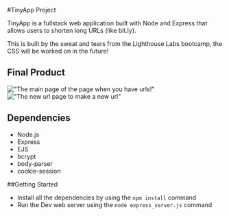 #TinyApp Project

TinyApp is a fullstack web application built with Node and Express that allows users to shorten long URLs (like bit.ly).

This is built by the sweat and tears from the Lighthouse Labs bootcamp,
the CSS will be worked on in the future!

## Final Product

!["The main page of the page when you have urls!"](#)
!["The new url page to make a new url"](#)
## Dependencies

- Node.js
- Express
- EJS
- bcrypt
- body-parser
- cookie-session

##Getting Started

- Install all the dependencies by using the `npm install` command
- Run the Dev web server using the `node express_server.js` command


